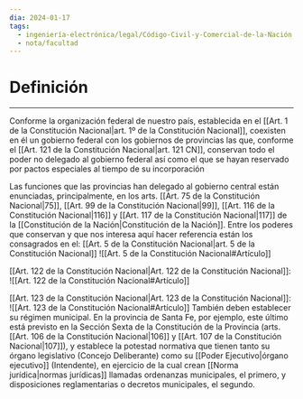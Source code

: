 ```yaml
---
dia: 2024-01-17
tags:
  - ingeniería-electrónica/legal/Código-Civil-y-Comercial-de-la-Nación
  - nota/facultad
---
```

# Definición
---
Conforme la organización federal de nuestro país, establecida en el [[Art. 1 de la Constitución Nacional|art. 1º de la Constitución Nacional]], coexisten en él un gobierno federal con los gobiernos de provincias las que, conforme el [[Art. 121 de la Constitución Nacional|art. 121 CN]], conservan todo el poder no delegado al gobierno federal así como el que se hayan reservado por pactos especiales al tiempo de su incorporación

Las funciones que las provincias han delegado al gobierno central están enunciadas, principalmente, en los arts. [[Art. 75 de la Constitución Nacional|75]], [[Art. 99 de la Constitución Nacional|99]], [[Art. 116 de la Constitución Nacional|116]] y [[Art. 117 de la Constitución Nacional|117]] de la [[Constitución de la Nación|Constitución de la Nación]]. Entre los poderes que conservan y que nos interesa aquí hacer referencia están los consagrados en el: [[Art. 5 de la Constitución Nacional|art. 5 de la Constitución Nacional]]
![[Art. 5 de la Constitución Nacional#Artículo]]

[[Art. 122 de la Constitución Nacional|Art. 122 de la Constitución Nacional]]: ![[Art. 122 de la Constitución Nacional#Artículo]]

[[Art. 123 de la Constitución Nacional|Art. 123 de la Constitución Nacional]]: ![[Art. 123 de la Constitución Nacional#Artículo]]
También deben establecer su régimen municipal. En la provincia de Santa Fe, por ejemplo, este último está previsto en la Sección Sexta de la Constitución de la Provincia (arts. [[Art. 106 de la Constitución Nacional|106]] y [[Art. 107 de la Constitución Nacional|107]]), y establece la potestad normativa que tienen tanto su órgano legislativo (Concejo Deliberante) como su [[Poder Ejecutivo|órgano ejecutivo]] (Intendente), en ejercicio de la cual crean [[Norma jurídica|normas jurídicas]] llamadas ordenanzas municipales, el primero, y disposiciones reglamentarias o decretos municipales, el segundo.